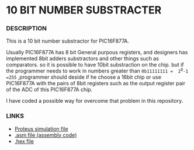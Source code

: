 # 10 BIT NUMBER SUBSTRACTER

### DESCRIPTION
This is a 10 bit number substractor for PIC16F877A. <br> 
<p>Usually PIC16F877A has 8 bit General purpous registers, and designers has implemented 8bit adders substractors and other things such as comparators. so it is possible to have 10bit substraction on the chip. but if the programmer needs to work in numbers greater than <code>0b11111111 =  2<sup>8</sup>-1 =255</code> ,programmer should deside if he choose a 16bit chip or use PIC16F877A with the pairs of 8bit registers such as the output register pair of the ADC of this PIC16F877A chip. </p> 
<p>
	I have coded a possible way for overcome that problem in this repository. 
</p>

### LINKS
* [Proteus simulation file](https://github.com/DarshanaUOP/10-BIT-NUMBER-SUBSTRACTER-PIC16F877A/raw/master/10BIT_NUMBER_SUBTRACT.pdsprj)
* [.asm file (assembly code)](https://github.com/DarshanaUOP/10-BIT-NUMBER-SUBSTRACTER-PIC16F877A/blob/master/10BITNUMBRSUBSTRACT.asm)
* [.hex file](https://github.com/DarshanaUOP/10-BIT-NUMBER-SUBSTRACTER-PIC16F877A/blob/master/dist/default/production/10_BIT_NUMBER_SUBSTRACTER.X.production.hex)
